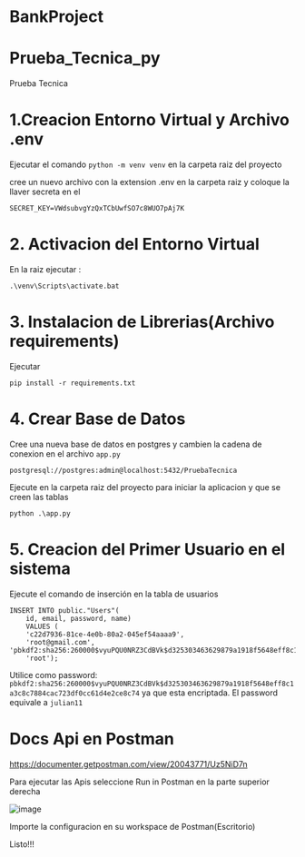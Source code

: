 # BankProject

# Prueba_Tecnica_py
Prueba Tecnica

# 1.Creacion Entorno Virtual y Archivo .env

Ejecutar el comando ```python -m venv venv``` en la carpeta raiz del proyecto

cree un nuevo archivo con la extension .env en la carpeta raiz y coloque la llaver secreta en el
```
SECRET_KEY=VWdsubvgYzQxTCbUwfSO7c8WUO7pAj7K
```

# 2. Activacion del Entorno Virtual

En la raiz ejecutar : 
```
.\venv\Scripts\activate.bat
```

# 3. Instalacion de Librerias(Archivo requirements)

Ejecutar
```
pip install -r requirements.txt
```

# 4. Crear Base de Datos 
Cree una nueva base de datos en postgres y cambien la cadena de conexion en el archivo ```app.py```

```
postgresql://postgres:admin@localhost:5432/PruebaTecnica
```

Ejecute en la carpeta raiz del proyecto para iniciar la aplicacion y que se creen las tablas

```
python .\app.py
```

# 5. Creacion del Primer Usuario en el sistema

Ejecute el comando de inserción en la tabla de usuarios
```
INSERT INTO public."Users"(
	id, email, password, name)
	VALUES (
	'c22d7936-81ce-4e0b-80a2-045ef54aaaa9', 
	'root@gmail.com', 																		'pbkdf2:sha256:260000$vyuPQU0NRZ3CdBVk$d325303463629879a1918f5648eff8c1a3c8c7884cac723df0cc61d4e2ce8c74', 
	'root');
```
	
 Utilice como password:  
 ```pbkdf2:sha256:260000$vyuPQU0NRZ3CdBVk$d325303463629879a1918f5648eff8c1a3c8c7884cac723df0cc61d4e2ce8c74``` 
 ya que esta encriptada. El password equivale a ```julian11```
 
 
 # Docs Api en Postman
 https://documenter.getpostman.com/view/20043771/Uz5NiD7n
 
 Para ejecutar las Apis seleccione Run in Postman en la parte superior derecha

 ![image](https://user-images.githubusercontent.com/80919045/173138671-b6e12772-43fe-4ce0-b94e-45f6af0140bc.png)
 
 Importe la configuracion en su workspace de Postman(Escritorio) 
 
 Listo!!!


